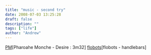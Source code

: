 ```yaml
---
title: "music - second try"
date: 2008-07-03 13:25:28
draft: false
description: ""
tags: ["life"]
author: "Andrew"
---
```


[PM](<http://www.big-andy.co.uk/music/Pharoahe_Monch-Desire-(Advance)-2007-RAGEMP3/03-pharoahe_monch-desire_(ft._showtime).mp3>)\[Pharoahe Monche - Desire : 3m32\] [flobots](06-handlebars.mp3)\[flobots - handlebars\]
